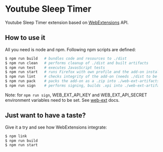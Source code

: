 # Youtube Sleep Timer

Youtube Sleep Timer extension based on [WebExtensions](https://developer.mozilla.org/en-US/Add-ons/WebExtensions) API.

## How to use it

All you need is node and npm. Following npm scripts are defined:

```bash
$ npm run build   # bundles code and resources to ./dist
$ npm run clean   # performs cleanup of ./dist and built artifacts
$ npm run test    # executes JavasScript tests
$ npm run start   # runs Firefox with own profile and the add-on installed (needs ./dist to be built)
$ npm run lint    # checks integrity of the add-on (needs ./dist to be built)
$ npm run pack    # packs the add-on as a .zip into ./web-ext-artifacts
$ npm run sign    # performs signing, builds .xpi into ./web-ext-artifacts on success
```

Note: for `npm run sign`, WEB_EXT_API_KEY and WEB_EXT_API_SECRET environment variables need to be set. See [web-ext](https://developer.mozilla.org/en-US/Add-ons/WebExtensions/web-ext_command_reference#web-ext_sign) docs.

## Just want to have a taste?

Give it a try and see how WebExtensions integrate:
```bash
$ npm link
$ npm run build
$ npm run start
```
